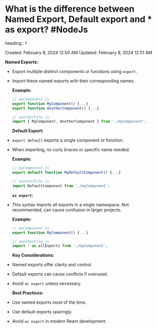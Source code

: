 # What is the difference between Named Export, Default export and * as export? #NodeJs 
heading:: 1

Created: February 8, 2024 12:50 AM
Updated: February 8, 2024 12:51 AM

**Named Exports:**
- Export multiple distinct components or functions using `export`.
- Import these named exports with their corresponding names.
  
  **Example:**
  
  ```jsx
  // myComponent.js
  export function MyComponent() {...}
  export function AnotherComponent() {...}
  
  // anotherFile.js
  import { MyComponent, AnotherComponent } from './myComponent';
  
  ```
  
  **Default Export:**
- `export default` exports a single component or function.
- When importing, no curly braces or specific name needed.
  
  **Example:**
  
  ```jsx
  // myComponent.js
  export default function MyDefaultComponent() {...}
  
  // anotherFile.js
  import DefaultComponent from './myComponent';
  
  ```
  
  **`as export`:**
- This syntax imports all exports in a single namespace. Not recommended, can cause confusion in larger projects.
  
  **Example:**
  
  ```jsx
  // myComponent.js
  export function MyComponent() {...}
  
  // anotherFile.js
  import * as allExports from './myComponent';
  
  ```
  
  **Key Considerations:**
- Named exports offer clarity and control.
- Default exports can cause conflicts if overused.
- Avoid `as export` unless necessary.
  
  **Best Practices:**
- Use named exports most of the time.
- Use default exports sparingly.
- Avoid `as export` in modern React development.